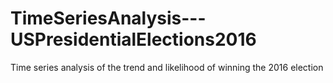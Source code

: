 # TimeSeriesAnalysis---USPresidentialElections2016
Time series analysis of the trend and likelihood of winning the 2016 election
